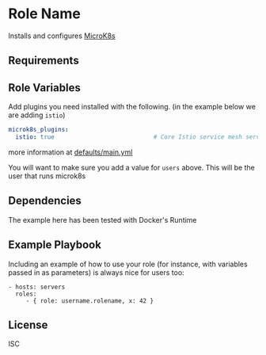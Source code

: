 Role Name
=========

Installs and configures [MicroK8s](https://microk8s.io/)

Requirements
------------


Role Variables
--------------

Add plugins you need installed with the following. (in the example below we are
adding `istio`)

```yaml
microk8s_plugins:
  istio: true                            # Core Istio service mesh services
```

more information at [defaults/main.yml](defaults/main.yml)

You will want to make sure you add a value for `users` above. This will be the
user that runs microk8s

Dependencies
------------

The example here has been tested with Docker's Runtime

Example Playbook
----------------

Including an example of how to use your role (for instance, with variables passed in as parameters) is always nice for users too:

    - hosts: servers
      roles:
         - { role: username.rolename, x: 42 }

License
-------

ISC
